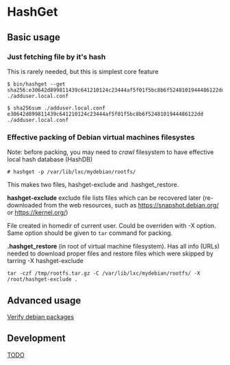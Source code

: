 # HashGet

## Basic usage

### Just fetching file by it's hash

This is rarely needed, but this is simplest core feature 
~~~
$ bin/hashget --get sha256:e30642d899811439c641210124c23444af5f01f5bc8b6f5248101944486122dd
./adduser.local.conf

$ sha256sum ./adduser.local.conf 
e30642d899811439c641210124c23444af5f01f5bc8b6f5248101944486122dd  ./adduser.local.conf
~~~

### Effective packing of Debian virtual machines filesystes

Note: before packing, you may need to *crawl* filesystem to have effective local hash database (HashDB)
~~~
# hashget -p /var/lib/lxc/mydebian/rootfs/
~~~
This makes two files, hashget-exclude and .hashget_restore.

**hashget-exclude**
exclude file lists files which can be recovered later (re-downloaded from the web resources, such as https://snapshot.debian.org/ or  https://kernel.org/)

File created in homedir of current user. Could be overriden with -X option. Same option should be given to `tar` command for packing.

**.hashget_restore** 
(in root of virtual machine filesystem). Has all info (URLs) needed to download proper files and restore files which were skipped by tarring -X hashget-exclude

~~~
tar -czf /tmp/rootfs.tar.gz -C /var/lib/lxc/mydebian/rootfs/ -X /root/hashget-exclude .
~~~




## Advanced usage
[Verify debian packages](debverify)

## Development
[TODO](TODO)